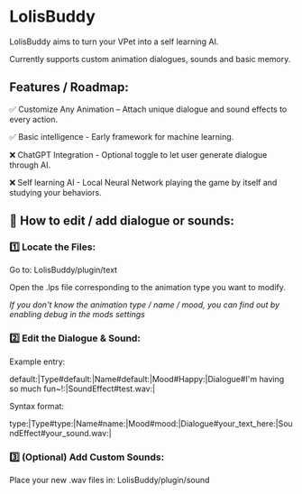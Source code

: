 # LolisBuddy

LolisBuddy aims to turn your VPet into a self learning AI.

Currently supports custom animation dialogues, sounds and basic memory.

## Features / Roadmap:

✅ Customize Any Animation – Attach unique dialogue and sound effects to every action.

✅ Basic intelligence - Early framework for machine learning.

❌ ChatGPT Integration - Optional toggle to let user generate dialogue through AI.

❌ Self learning AI - Local Neural Network playing the game by itself and studying your behaviors.

## 📢 How to edit / add dialogue or sounds:

### 1️⃣ Locate the Files:

Go to: LolisBuddy/plugin/text

Open the .lps file corresponding to the animation type you want to modify.

*If you don't know the animation type / name / mood, you can find out by enabling debug in the mods settings*

### 2️⃣ Edit the Dialogue & Sound:

Example entry:

default:|Type#default:|Name#default:|Mood#Happy:|Dialogue#I'm having so much fun~!:|SoundEffect#test.wav:|

Syntax format:

type:|Type#type:|Name#name:|Mood#mood:|Dialogue#your_text_here:|SoundEffect#your_sound.wav:|

### 3️⃣ (Optional) Add Custom Sounds:

Place your new .wav files in: LolisBuddy/plugin/sound
